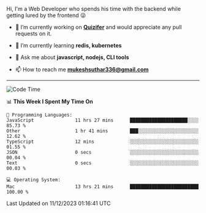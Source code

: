 Hi, I'm a Web Developer who spends his time with the backend while getting lured by the frontend 😜

- 🔭 I’m currently working on **[Quizifer](https://github.com/SutharMukesh/Quizifer/)** and would appreciate any pull requests on it.

- 🌱 I’m currently learning **redis, kubernetes**

- 💬 Ask me about **javascript, nodejs, CLI tools**

- 📫 How to reach me **mukeshsuthar336@gmail.com**

---
<!--START_SECTION:waka-->
![Code Time](http://img.shields.io/badge/Code%20Time-2%2C670%20hrs%2045%20mins-blue)

📊 **This Week I Spent My Time On** 

```text
💬 Programming Languages: 
JavaScript               11 hrs 27 mins      █████████████████████░░░░   85.73 % 
Other                    1 hr 41 mins        ███░░░░░░░░░░░░░░░░░░░░░░   12.62 % 
TypeScript               12 mins             ░░░░░░░░░░░░░░░░░░░░░░░░░   01.55 % 
JSON                     0 secs              ░░░░░░░░░░░░░░░░░░░░░░░░░   00.04 % 
Text                     0 secs              ░░░░░░░░░░░░░░░░░░░░░░░░░   00.03 % 

💻 Operating System: 
Mac                      13 hrs 21 mins      █████████████████████████   100.00 % 
```


 Last Updated on 11/12/2023 01:16:41 UTC
<!--END_SECTION:waka-->
